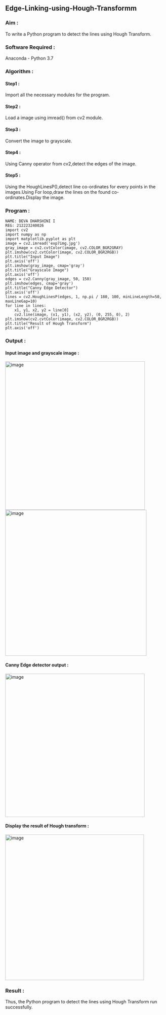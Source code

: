 ## Edge-Linking-using-Hough-Transformm
### Aim :
To write a Python program to detect the lines using Hough Transform.

### Software Required :
Anaconda - Python 3.7

### Algorithm :
#### Step1 :
Import all the necessary modules for the program.
#### Step2 :
Load a image using imread() from cv2 module.
#### Step3 :
Convert the image to grayscale.
#### Step4 :
Using Canny operator from cv2,detect the edges of the image.
#### Step5 :
Using the HoughLinesP(),detect line co-ordinates for every points in the images.Using For loop,draw the lines on the found co-ordinates.Display the image.

### Program :
```
NAME: DEVA DHARSHINI I
REG: 212223240026
import cv2
import numpy as np
import matplotlib.pyplot as plt
image = cv2.imread('exp7img.jpg')
gray_image = cv2.cvtColor(image, cv2.COLOR_BGR2GRAY)
plt.imshow(cv2.cvtColor(image, cv2.COLOR_BGR2RGB))  
plt.title("Input Image")
plt.axis('off')
plt.imshow(gray_image, cmap='gray')
plt.title("Grayscale Image")
plt.axis('off')
edges = cv2.Canny(gray_image, 50, 150)
plt.imshow(edges, cmap='gray')
plt.title("Canny Edge Detector")
plt.axis('off')
lines = cv2.HoughLinesP(edges, 1, np.pi / 180, 100, minLineLength=50, maxLineGap=10)
for line in lines:
    x1, y1, x2, y2 = line[0]
    cv2.line(image, (x1, y1), (x2, y2), (0, 255, 0), 2)
plt.imshow(cv2.cvtColor(image, cv2.COLOR_BGR2RGB))  
plt.title("Result of Hough Transform")
plt.axis('off')
```
### Output :
#### Input image and grayscale image :
<img width="441" height="467" alt="image" src="https://github.com/user-attachments/assets/5d5f8dc1-6fd2-4066-9b7c-6bcebb219513" />
<img width="446" height="459" alt="image" src="https://github.com/user-attachments/assets/f6ffe7af-81c8-4fd1-9a52-920259a87a60" />

#### Canny Edge detector output :
<img width="440" height="451" alt="image" src="https://github.com/user-attachments/assets/67c112b6-2c45-4158-968c-ce0f031bec28" />

#### Display the result of Hough transform :
<img width="438" height="458" alt="image" src="https://github.com/user-attachments/assets/eb315152-d533-4e16-8328-f89366a82544" />

### Result :
Thus, the Python program to detect the lines using Hough Transform run successfully.
